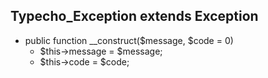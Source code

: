 ## Typecho_Exception extends Exception
* public function __construct($message, $code = 0)
	- $this->message = $message;
    - $this->code = $code;
